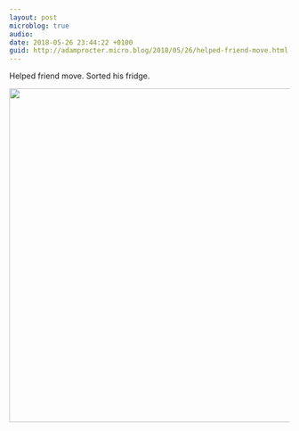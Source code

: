 ```yaml
---
layout: post
microblog: true
audio: 
date: 2018-05-26 23:44:22 +0100
guid: http://adamprocter.micro.blog/2018/05/26/helped-friend-move.html
---
```

Helped friend move. Sorted his fridge. 

<img src="http://discursive.adamprocter.co.uk/uploads/2018/aac62576fd.jpg" width="600" height="600" />

